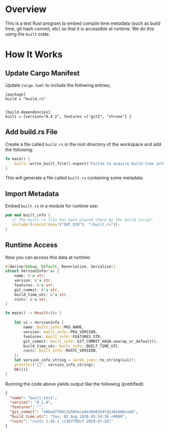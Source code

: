 # Overview
This is a test Rust program to embed compile time metadata (such as build time, git hash commit, etc) so that it is accessible at runtime. We do this using the `built` crate.


# How It Works
## Update Cargo Manifest

Update `Cargo.toml` to include the following entries;

```
[package]
build = "build.rs"


[build-dependencies]
built = {version="0.4.2", features =["git2", "chrono"] }
```

## Add build.rs File

Create a file called `build.rs` in the root directory of the workspace and add the following:

```rust
fn main() {
    built::write_built_file().expect("Failed to acquire build-time information");
}
```
This will generate a file called `built.rs` containing some metadata.

## Import Metadata 

Embed `built.rs` in a module for runtime use:

```rust
pub mod built_info {
   // The built.rs file has been placed there by the build script.
   include!(concat!(env!("OUT_DIR"), "/built.rs"));
}
```

## Runtime Access
Now you can access this data at runtime:

```rust
#[derive(Debug, Default, Deserialize, Serialize)]
struct VersionInfo<'a> {
    name: &'a str,
    version: &'a str,
    features: &'a str,
    git_commit: &'a str,
    build_time_utc: &'a str,
    rustc: &'a str,
}

fn main() -> Result<()> {
    
    let vi = VersionInfo {
        name: built_info::PKG_NAME,
        version: built_info::PKG_VERSION,
        features: built_info::FEATURES_STR,
        git_commit: built_info::GIT_COMMIT_HASH.unwrap_or_default(),
        build_time_utc: built_info::BUILT_TIME_UTC,
        rustc: built_info::RUSTC_VERSION,
    };
    let version_info_string = serde_json::to_string(&vi)?;
    println!("{}", version_info_string);
    Ok(())
}
```

Running the code above yields output like the following (prettified):
```json
{
  "name": "built-test",
  "version": "0.1.0",
  "features": "",
  "git_commit": "e0dad77b011b585ecade3660354fd130a660cadd",
  "build_time_utc": "Sun, 02 Aug 2020 03:34:36 +0000",
  "rustc": "rustc 1.45.1 (c367798cf 2020-07-26)"
}
```
